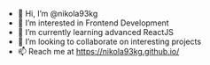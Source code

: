 - 👋 Hi, I’m @nikola93kg
- 👀 I’m interested in Frontend Development
- 🌱 I’m currently learning advanced ReactJS
- 💞️ I’m looking to collaborate on interesting projects
- 📫 Reach me at https://nikola93kg.github.io/

<!---
nikola93kg/nikola93kg is a ✨ special ✨ repository because its `README.md` (this file) appears on your GitHub profile.
You can click the Preview link to take a look at your changes.
--->
